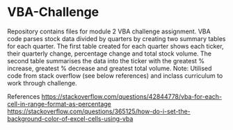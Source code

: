 # VBA-Challenge
Repository contains files for module 2 VBA challenge assignment.
VBA code parses stock data divided by quarters by creating two summary tables for each quarter. The first table created for each quarter shows each ticker, their quarterly change, percentage change and total stock volume. The second table summarises the data into the ticker with the greatest % increase, greatest % decrease and greatest total volume.
Note: Utilised code from stack overflow (see below references) and inclass curriculum to work through challenge.

References
https://stackoverflow.com/questions/42844778/vba-for-each-cell-in-range-format-as-percentage
https://stackoverflow.com/questions/365125/how-do-i-set-the-background-color-of-excel-cells-using-vba

